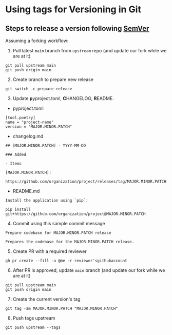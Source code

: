 # Using tags for Versioning in Git

## Steps to release a version following [SemVer](https://semver.org/)

Assuming a forking workflow:

1. Pull latest `main` branch from `upstream` repo (and update our fork while we are at it)

```
git pull upstream main
git push origin main
```

2. Create branch to prepare new release

```
git switch -c prepare-release
```

3. Update **p**yproject.toml, **C**HANGELOG, **R**EADME.

- pyproject.toml

```
[tool.poetry]
name = "project-name"
version = "MAJOR.MINOR.PATCH"
```

- changelog.md

```
## [MAJOR.MINOR.PATCH] - YYYY-MM-DD

### Added

- Items

[MAJOR.MINOR.PATCH]:
  https://github.com/organization/project/releases/tag/MAJOR.MINOR.PATCH
```

- README.md

```
Install the application using `pip`:

pip install git+https://github.com/organization/project@MAJOR.MINOR.PATCH

```

4. Commit using this sample commit message

```
Prepare codebase for MAJOR.MINOR.PATCH release

Prepares the codebase for the MAJOR.MINOR.PATCH release.
```

5. Create PR with a required reviewer

```
gh pr create --fill -a @me -r reviewer'sgithubaccount
```

6. After PR is approved, update `main` branch (and update our fork while we are at it)

```
git pull upstream main
git push origin main
```

7. Create the current version's tag

```
git tag -am MAJOR.MINOR.PATCH "MAJOR.MINOR.PATCH"
```

8. Push tags upstream

```
git push upstream --tags
```
